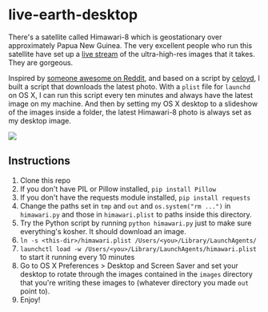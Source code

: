 # live-earth-desktop

There's a satellite called Himawari-8 which is geostationary over approximately Papua New Guinea. The very excellent people who run this satellite have set up a [live stream](http://himawari8.nict.go.jp/) of the ultra-high-res images that it takes. They are gorgeous.

Inspired by [someone awesome on Reddit](https://www.reddit.com/r/programming/comments/441do9/i_made_a_windows_powershell_script_that_puts_a/), and based on a script by [celoyd](https://github.com/celoyd), I built a script that downloads the latest photo. With a `plist` file for `launchd` on OS X, I can run this script every ten minutes and always have the latest image on my machine. And then by setting my OS X desktop to a slideshow of the images inside a folder, the latest Himawari-8 photo is always set as my desktop image.

![](example.png)

## Instructions

1. Clone this repo
2. If you don't have PIL or Pillow installed, `pip install Pillow`
3. If you don't have the requests module installed, `pip install requests`
3. Change the paths set in `tmp` and `out` and `os.system("rm ...")` in `himawari.py` and those in `himawari.plist` to paths inside this directory.
4. Try the Python script by running `python himawari.py` just to make sure everything's kosher. It should download an image.
5. `ln -s <this-dir>/himawari.plist /Users/<you>/Library/LaunchAgents/`
6. `launchctl load -w /Users/<you>/Library/LaunchAgents/himawari.plist` to start it running every 10 minutes
7. Go to OS X Preferences > Desktop and Screen Saver and set your desktop to rotate through the images contained in the `images` directory that you're writing these images to (whatever directory you made `out` point to).
8. Enjoy!
